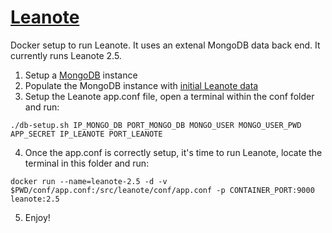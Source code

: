 # [Leanote](http://leanote.org/)

Docker setup to run Leanote. It uses an extenal MongoDB data back end. It currently runs Leanote 2.5.

1. Setup a [MongoDB](https://github.com/romu70/self-hosting-containers/tree/master/mongodb) instance
2. Populate the MongoDB instance with [initial Leanote data](https://github.com/romu70/self-hosting-containers/tree/master/leanote-init)
3. Setup the Leanote app.conf file, open a terminal within the conf folder and run:

```
./db-setup.sh IP_MONGO_DB PORT_MONGO_DB MONGO_USER MONGO_USER_PWD APP_SECRET IP_LEANOTE PORT_LEANOTE
``` 

4. Once the app.conf is correctly setup, it's time to run Leanote, locate the terminal in this folder and run:

```
docker run --name=leanote-2.5 -d -v $PWD/conf/app.conf:/src/leanote/conf/app.conf -p CONTAINER_PORT:9000 leanote:2.5
```

5. Enjoy!
